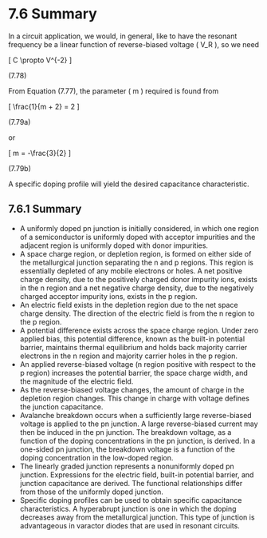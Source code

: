 # 7.6 Summary

In a circuit application, we would, in general, like to have the resonant frequency be a linear function of reverse-biased voltage \( V_R \), so we need

\[
C \propto V^{-2}
\]

(7.78)

From Equation (7.77), the parameter \( m \) required is found from

\[
\frac{1}{m + 2} = 2
\]

(7.79a)

or

\[
m = -\frac{3}{2}
\]

(7.79b)

A specific doping profile will yield the desired capacitance characteristic.

## 7.6.1 Summary

- A uniformly doped pn junction is initially considered, in which one region of a semiconductor is uniformly doped with acceptor impurities and the adjacent region is uniformly doped with donor impurities.
- A space charge region, or depletion region, is formed on either side of the metallurgical junction separating the n and p regions. This region is essentially depleted of any mobile electrons or holes. A net positive charge density, due to the positively charged donor impurity ions, exists in the n region and a net negative charge density, due to the negatively charged acceptor impurity ions, exists in the p region.
- An electric field exists in the depletion region due to the net space charge density. The direction of the electric field is from the n region to the p region.
- A potential difference exists across the space charge region. Under zero applied bias, this potential difference, known as the built-in potential barrier, maintains thermal equilibrium and holds back majority carrier electrons in the n region and majority carrier holes in the p region.
- An applied reverse-biased voltage (n region positive with respect to the p region) increases the potential barrier, the space charge width, and the magnitude of the electric field.
- As the reverse-biased voltage changes, the amount of charge in the depletion region changes. This change in charge with voltage defines the junction capacitance.
- Avalanche breakdown occurs when a sufficiently large reverse-biased voltage is applied to the pn junction. A large reverse-biased current may then be induced in the pn junction. The breakdown voltage, as a function of the doping concentrations in the pn junction, is derived. In a one-sided pn junction, the breakdown voltage is a function of the doping concentration in the low-doped region.
- The linearly graded junction represents a nonuniformly doped pn junction. Expressions for the electric field, built-in potential barrier, and junction capacitance are derived. The functional relationships differ from those of the uniformly doped junction.
- Specific doping profiles can be used to obtain specific capacitance characteristics. A hyperabrupt junction is one in which the doping decreases away from the metallurgical junction. This type of junction is advantageous in varactor diodes that are used in resonant circuits.